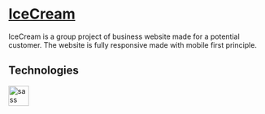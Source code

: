 # [IceCream](https://szymonogniewski.github.io/IceCream/)

IceCream is a group project of business website made for a potential customer. The website is fully responsive made with mobile first principle.

## Technologies 
<img src="https://cdn.jsdelivr.net/gh/devicons/devicon/icons/sass/sass-original.svg" width="40" height="40" title="sass" alt="sass"/>
